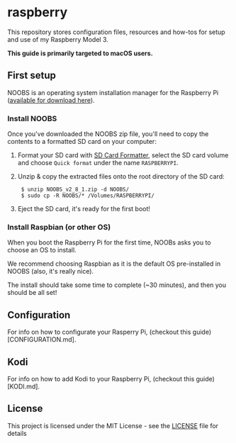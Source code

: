 # raspberry

This repository stores configuration files, resources and how-tos for setup and use of my Raspberry Model 3.

**This guide is primarily targeted to macOS users.**

## First setup

NOOBS is an operating system installation manager for the Raspberry Pi ([available for download here](raspberrypi.org/downloads)).

### Install NOOBS

Once you've downloaded the NOOBS zip file, you'll need to copy the contents to a formatted SD card on your computer:

1. Format your SD card with [SD Card Formatter](https://www.sdcard.org/downloads/formatter_4/), select the SD card volume and choose `Quick format` under the name `RASPBERRYPI`.
2. Unzip & copy the extracted files onto the root directory of the SD card:

        $ unzip NOOBS_v2_8_1.zip -d NOOBS/
        $ sudo cp -R NOOBS/* /Volumes/RASPBERRYPI/

3. Eject the SD card, it's ready for the first boot!

### Install Raspbian (or other OS)

When you boot the Raspberry Pi for the first time, NOOBs asks you to choose an OS to install.

We recommend choosing Raspbian as it is the default OS pre-installed in NOOBS (also, it's really nice).

The install should take some time to complete (~30 minutes), and then you should be all set!

## Configuration
For info on how to configurate your Rasperry Pi, (checkout this guide)[CONFIGURATION.md].

## Kodi
For info on how to add Kodi to your Raspberry Pi, (checkout this guide)[KODI.md].

## License

This project is licensed under the MIT License - see the [LICENSE](LICENSE) file for details
